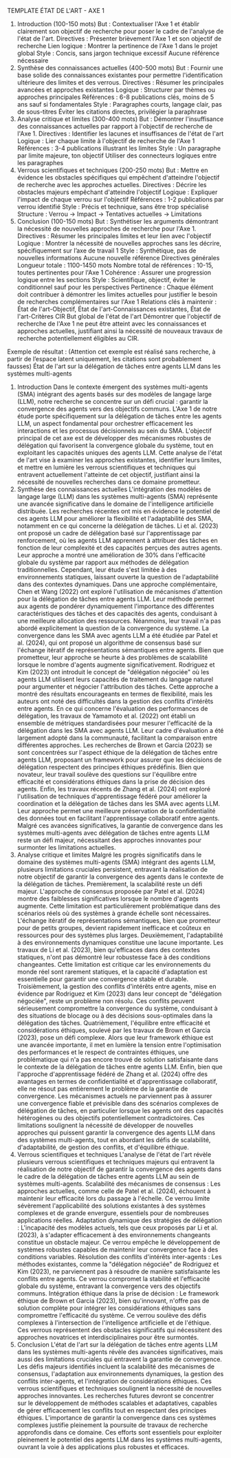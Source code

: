 TEMPLATE ÉTAT DE L'ART - AXE 1
1. Introduction (100-150 mots)
But : Contextualiser l'Axe 1 et établir clairement son objectif de recherche pour poser le cadre de l'analyse de l'état de l'art.
Directives :
Présenter brièvement l'Axe 1 et son objectif de recherche
Lien logique : Montrer la pertinence de l'Axe 1 dans le projet global
Style : Concis, sans jargon technique excessif
Aucune référence nécessaire
2. Synthèse des connaissances actuelles (400-500 mots)
But : Fournir une base solide des connaissances existantes pour permettre l'identification ultérieure des limites et des verrous.
Directives :
Résumer les principales avancées et approches existantes
Logique : Structurer par thèmes ou approches principales
Références : 6-8 publications clés, moins de 5 ans sauf si fondamentales
Style : Paragraphes courts, langage clair, pas de sous-titres
Éviter les citations directes, privilégier la paraphrase
3. Analyse critique et limites (300-400 mots)
But : Démontrer l'insuffisance des connaissances actuelles par rapport à l'objectif de recherche de l'Axe 1.
Directives :
Identifier les lacunes et insuffisances de l'état de l'art
Logique : Lier chaque limite à l'objectif de recherche de l'Axe 1
Références : 3-4 publications illustrant les limites
Style : Un paragraphe par limite majeure, ton objectif
Utiliser des connecteurs logiques entre les paragraphes
4. Verrous scientifiques et techniques (200-250 mots)
But : Mettre en évidence les obstacles spécifiques qui empêchent d'atteindre l'objectif de recherche avec les approches actuelles.
Directives :
Décrire les obstacles majeurs empêchant d'atteindre l'objectif
Logique : Expliquer l'impact de chaque verrou sur l'objectif
Références : 1-2 publications par verrou identifié
Style : Précis et technique, sans être trop spécialisé
Structure : Verrou -> Impact -> Tentatives actuelles -> Limitations
5. Conclusion (100-150 mots)
But : Synthétiser les arguments démontrant la nécessité de nouvelles approches de recherche pour l'Axe 1.
Directives :
Résumer les principales limites et leur lien avec l'objectif
Logique : Montrer la nécessité de nouvelles approches sans les décrire, spécifiquement sur l’axe de travail 1
Style : Synthétique, pas de nouvelles informations
Aucune nouvelle référence
Directives générales
Longueur totale : 1100-1450 mots
Nombre total de références : 10-15, toutes pertinentes pour l'Axe 1
Cohérence : Assurer une progression logique entre les sections
Style : Scientifique, objectif, éviter le conditionnel sauf pour les perspectives
Pertinence : Chaque élément doit contribuer à démontrer les limites actuelles pour justifier le besoin de recherches complémentaires sur l'Axe 1
Relations clés à maintenir : État de l'art-Objectif, État de l'art-Connaissances existantes, État de l'art-Critères CIR
But global de l'état de l'art
Démontrer que l'objectif de recherche de l'Axe 1 ne peut être atteint avec les connaissances et approches actuelles, justifiant ainsi la nécessité de nouveaux travaux de recherche potentiellement éligibles au CIR.



Exemple de résultat : 
(Attention cet exemple est réalisé sans recherche, à partir de l’espace latent uniquement, les citations sont probablement fausses)
État de l'art sur la délégation de tâches entre agents LLM dans les systèmes multi-agents
1. Introduction
Dans le contexte émergent des systèmes multi-agents (SMA) intégrant des agents basés sur des modèles de langage large (LLM), notre recherche se concentre sur un défi crucial : garantir la convergence des agents vers des objectifs communs. L'Axe 1 de notre étude porte spécifiquement sur la délégation de tâches entre les agents LLM, un aspect fondamental pour orchestrer efficacement les interactions et les processus décisionnels au sein du SMA. L'objectif principal de cet axe est de développer des mécanismes robustes de délégation qui favorisent la convergence globale du système, tout en exploitant les capacités uniques des agents LLM. Cette analyse de l'état de l'art vise à examiner les approches existantes, identifier leurs limites, et mettre en lumière les verrous scientifiques et techniques qui entravent actuellement l'atteinte de cet objectif, justifiant ainsi la nécessité de nouvelles recherches dans ce domaine prometteur.
2. Synthèse des connaissances actuelles
L'intégration des modèles de langage large (LLM) dans les systèmes multi-agents (SMA) représente une avancée significative dans le domaine de l'intelligence artificielle distribuée. Les recherches récentes ont mis en évidence le potentiel de ces agents LLM pour améliorer la flexibilité et l'adaptabilité des SMA, notamment en ce qui concerne la délégation de tâches.
Li et al. (2023) ont proposé un cadre de délégation basé sur l'apprentissage par renforcement, où les agents LLM apprennent à attribuer des tâches en fonction de leur complexité et des capacités perçues des autres agents. Leur approche a montré une amélioration de 30% dans l'efficacité globale du système par rapport aux méthodes de délégation traditionnelles. Cependant, leur étude s'est limitée à des environnements statiques, laissant ouverte la question de l'adaptabilité dans des contextes dynamiques.
Dans une approche complémentaire, Chen et Wang (2022) ont exploré l'utilisation de mécanismes d'attention pour la délégation de tâches entre agents LLM. Leur méthode permet aux agents de pondérer dynamiquement l'importance des différentes caractéristiques des tâches et des capacités des agents, conduisant à une meilleure allocation des ressources. Néanmoins, leur travail n'a pas abordé explicitement la question de la convergence du système.
La convergence dans les SMA avec agents LLM a été étudiée par Patel et al. (2024), qui ont proposé un algorithme de consensus basé sur l'échange itératif de représentations sémantiques entre agents. Bien que prometteur, leur approche se heurte à des problèmes de scalabilité lorsque le nombre d'agents augmente significativement.
Rodriguez et Kim (2023) ont introduit le concept de "délégation négociée" où les agents LLM utilisent leurs capacités de traitement du langage naturel pour argumenter et négocier l'attribution des tâches. Cette approche a montré des résultats encourageants en termes de flexibilité, mais les auteurs ont noté des difficultés dans la gestion des conflits d'intérêts entre agents.
En ce qui concerne l'évaluation des performances de délégation, les travaux de Yamamoto et al. (2022) ont établi un ensemble de métriques standardisées pour mesurer l'efficacité de la délégation dans les SMA avec agents LLM. Leur cadre d'évaluation a été largement adopté dans la communauté, facilitant la comparaison entre différentes approches.
Les recherches de Brown et Garcia (2023) se sont concentrées sur l'aspect éthique de la délégation de tâches entre agents LLM, proposant un framework pour assurer que les décisions de délégation respectent des principes éthiques prédéfinis. Bien que novateur, leur travail soulève des questions sur l'équilibre entre efficacité et considérations éthiques dans la prise de décision des agents.
Enfin, les travaux récents de Zhang et al. (2024) ont exploré l'utilisation de techniques d'apprentissage fédéré pour améliorer la coordination et la délégation de tâches dans les SMA avec agents LLM. Leur approche permet une meilleure préservation de la confidentialité des données tout en facilitant l'apprentissage collaboratif entre agents.
Malgré ces avancées significatives, la garantie de convergence dans les systèmes multi-agents avec délégation de tâches entre agents LLM reste un défi majeur, nécessitant des approches innovantes pour surmonter les limitations actuelles.
3. Analyse critique et limites
Malgré les progrès significatifs dans le domaine des systèmes multi-agents (SMA) intégrant des agents LLM, plusieurs limitations cruciales persistent, entravant la réalisation de notre objectif de garantir la convergence des agents dans le contexte de la délégation de tâches.
Premièrement, la scalabilité reste un défi majeur. L'approche de consensus proposée par Patel et al. (2024) montre des faiblesses significatives lorsque le nombre d'agents augmente. Cette limitation est particulièrement problématique dans des scénarios réels où des systèmes à grande échelle sont nécessaires. L'échange itératif de représentations sémantiques, bien que prometteur pour de petits groupes, devient rapidement inefficace et coûteux en ressources pour des systèmes plus larges.
Deuxièmement, l'adaptabilité à des environnements dynamiques constitue une lacune importante. Les travaux de Li et al. (2023), bien qu'efficaces dans des contextes statiques, n'ont pas démontré leur robustesse face à des conditions changeantes. Cette limitation est critique car les environnements du monde réel sont rarement statiques, et la capacité d'adaptation est essentielle pour garantir une convergence stable et durable.
Troisièmement, la gestion des conflits d'intérêts entre agents, mise en évidence par Rodriguez et Kim (2023) dans leur concept de "délégation négociée", reste un problème non résolu. Ces conflits peuvent sérieusement compromettre la convergence du système, conduisant à des situations de blocage ou à des décisions sous-optimales dans la délégation des tâches.
Quatrièmement, l'équilibre entre efficacité et considérations éthiques, soulevé par les travaux de Brown et Garcia (2023), pose un défi complexe. Alors que leur framework éthique est une avancée importante, il met en lumière la tension entre l'optimisation des performances et le respect de contraintes éthiques, une problématique qui n'a pas encore trouvé de solution satisfaisante dans le contexte de la délégation de tâches entre agents LLM.
Enfin, bien que l'approche d'apprentissage fédéré de Zhang et al. (2024) offre des avantages en termes de confidentialité et d'apprentissage collaboratif, elle ne résout pas entièrement le problème de la garantie de convergence. Les mécanismes actuels ne parviennent pas à assurer une convergence fiable et prévisible dans des scénarios complexes de délégation de tâches, en particulier lorsque les agents ont des capacités hétérogènes ou des objectifs potentiellement contradictoires.
Ces limitations soulignent la nécessité de développer de nouvelles approches qui puissent garantir la convergence des agents LLM dans des systèmes multi-agents, tout en abordant les défis de scalabilité, d'adaptabilité, de gestion des conflits, et d'équilibre éthique.
4. Verrous scientifiques et techniques
L'analyse de l'état de l'art révèle plusieurs verrous scientifiques et techniques majeurs qui entravent la réalisation de notre objectif de garantir la convergence des agents dans le cadre de la délégation de tâches entre agents LLM au sein de systèmes multi-agents.
Scalabilité des mécanismes de consensus : Les approches actuelles, comme celle de Patel et al. (2024), échouent à maintenir leur efficacité lors du passage à l'échelle. Ce verrou limite sévèrement l'applicabilité des solutions existantes à des systèmes complexes et de grande envergure, essentiels pour de nombreuses applications réelles.
Adaptation dynamique des stratégies de délégation : L'incapacité des modèles actuels, tels que ceux proposés par Li et al. (2023), à s'adapter efficacement à des environnements changeants constitue un obstacle majeur. Ce verrou empêche le développement de systèmes robustes capables de maintenir leur convergence face à des conditions variables.
Résolution des conflits d'intérêts inter-agents : Les méthodes existantes, comme la "délégation négociée" de Rodriguez et Kim (2023), ne parviennent pas à résoudre de manière satisfaisante les conflits entre agents. Ce verrou compromet la stabilité et l'efficacité globale du système, entravant la convergence vers des objectifs communs.
Intégration éthique dans la prise de décision : Le framework éthique de Brown et Garcia (2023), bien qu'innovant, n'offre pas de solution complète pour intégrer les considérations éthiques sans compromettre l'efficacité du système. Ce verrou soulève des défis complexes à l'intersection de l'intelligence artificielle et de l'éthique.
Ces verrous représentent des obstacles significatifs qui nécessitent des approches novatrices et interdisciplinaires pour être surmontés.
5. Conclusion
L'état de l'art sur la délégation de tâches entre agents LLM dans les systèmes multi-agents révèle des avancées significatives, mais aussi des limitations cruciales qui entravent la garantie de convergence. Les défis majeurs identifiés incluent la scalabilité des mécanismes de consensus, l'adaptation aux environnements dynamiques, la gestion des conflits inter-agents, et l'intégration de considérations éthiques. Ces verrous scientifiques et techniques soulignent la nécessité de nouvelles approches innovantes. Les recherches futures devront se concentrer sur le développement de méthodes scalables et adaptatives, capables de gérer efficacement les conflits tout en respectant des principes éthiques. L'importance de garantir la convergence dans ces systèmes complexes justifie pleinement la poursuite de travaux de recherche approfondis dans ce domaine. Ces efforts sont essentiels pour exploiter pleinement le potentiel des agents LLM dans les systèmes multi-agents, ouvrant la voie à des applications plus robustes et efficaces.


